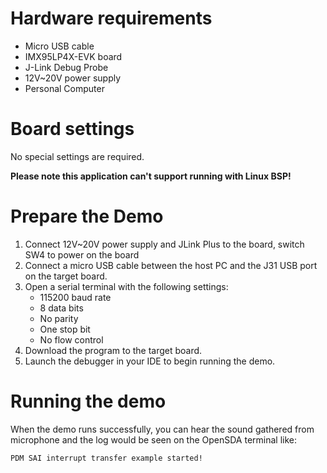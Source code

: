 Hardware requirements
=====================
- Micro USB cable
- IMX95LP4X-EVK  board
- J-Link Debug Probe
- 12V~20V power supply
- Personal Computer

Board settings
==============
No special settings are required.

**Please note this application can't support running with Linux BSP!**

Prepare the Demo
================
1.  Connect 12V~20V power supply and JLink Plus to the board, switch SW4 to power on the board
2.  Connect a micro USB cable between the host PC and the J31 USB port on the target board.
3.  Open a serial terminal with the following settings:
    - 115200 baud rate
    - 8 data bits
    - No parity
    - One stop bit
    - No flow control
4.  Download the program to the target board.
5.  Launch the debugger in your IDE to begin running the demo.


Running the demo
===============
When the demo runs successfully, you can hear the sound gathered from microphone and the log would be seen on the OpenSDA terminal like:

~~~~~~~~~~~~~~~~~~~
PDM SAI interrupt transfer example started!
~~~~~~~~~~~~~~~~~~~
